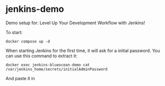 # jenkins-demo
Demo setup for: Level Up Your Development Workflow with Jenkins!


To start:
```
docker compose up -d
```


When starting Jenkins for the first time, it will ask for a initial password.
You can use this command to extract it:

```
docker exec jenkins-blueocean-demo cat /var/jenkins_home/secrets/initialAdminPassword
```
And paste it in